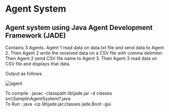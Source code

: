 # Agent System
## Agent system using Java Agent Development Framework (JADE)

Contains 3 Agents. Agent 1 read data on data.txt file and send data to Agent 2. Then Agent 2 write the received data on a CSV file with comma delimiter. Then Agent 2 send CSV file name to Agent 3. Then Agent 3 read data on CSV file and displays that data.

Output as follows.

![agent](https://user-images.githubusercontent.com/49782156/136830504-224ced25-bdf5-41f8-b94b-618f21bee143.PNG)

To compile : javac -classpath lib\jade.jar -d classes src\Sample\AgentSystem\\*.java                                                                                               
To Run : java -cp lib\jade.jar;classes jade.Boot -gui
